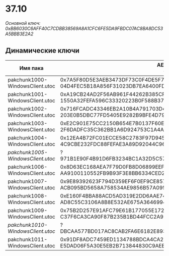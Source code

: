 # 37.10

###### Основной ключ: 0xBB6030C6AFF40C7CDBB38569A8A1CFC6FE5DA9FBDC07AC8BA8DC53A5BBB3E2A2

## Динамические ключи

| Имя пака                          | AES Ключ</br>GUID                                                                                       | HiRes Текстуры |
|-----------------------------------|---------------------------------------------------------------------------------------------------------|----------------|
| pakchunk1000-WindowsClient.utoc   | 0x7A5F80D5E3AEB3473DF73C0F4DE5F7253DBE30B21E3C2765257D402047E5A430</br>04D4FEC5B18A856F31023DB7EA6400FD | ✔️             |
| pakchunk1001-WindowsClient.utoc   | 0xA19CB24AD2F56AB961F44262B385CFB6C45539593101EB8237822E58C5EEAB6A</br>1550A32FEFA596C33320223B0F588B37 | ✔️             |
| pakchunk1002-WindowsClient.utoc   | 0x716FCADC43346EB2A10B4A791703D45461BB18ADB84A49801E761A173095FF09</br>203E0B5DBC77FD5405E9282B9BFE4D79 | ✔️             |
| pakchunk1003-WindowsClient.utoc   | 0xE2C901E75CC2150B654E7B0137F60E500FFBA27B068A90933F87BCF69753DABA</br>2F6DADFC35C362BB1A6D924753C1A4A6 | ❌             |
| pakchunk1004-WindowsClient.utoc   | 0x12EA4B72FC01ECCE58C2783F97D94531C7333D8EBFE93F1A9305D0579E2B59EF</br>4C9CBE232FDC88FEFAE3A89D92044C96 | ❌             |
| *pakchunk1005-WindowsClient.utoc* | ?</br>971B1E90F4B91D6FB3234BC1A32D5C57 																  | ❌             |
| pakchunk1006-WindowsClient.utoc   | 0x8D63EC168AEA7F79D0FB8D06899EEF225EB6BA80CB8BB302558CD1263C7B626B</br>AA9100110552FB9B93F3E8BB6334CED2 | ✔️             |
| pakchunk1007-WindowsClient.utoc   | 0x9E89392623F794D359EF6F0EF9CE8572C9474C5EB68EEB8E70A72C9250B04321</br>ACB095BD5658A758534AE9856B57A095 | ✔️             |
| pakchunk1008-WindowsClient.utoc   | 0xE160F4BBA88ACD5AD319E2DD6AAE74DA9224AC273139A2EB5C9AEF8C1EAC3483</br>AD8C55C3106A8B8E532AE675A3646994 | ❌             |
| pakchunk1009-WindowsClient.utoc   | 0x75B2D257E91AFC79E61B177055E1727F825E55D27ACDC8F13B9859451CD3EF66</br>C37F6CA3CA90F87B235B1BD44FCC2A94 | ❌             |
| *pakchunk1010-WindowsClient.utoc* | ?</br>DBCAA577BD017AC8CAB2FA6E6182E893 																  | ✔️             |
| pakchunk1011-WindowsClient.utoc   | 0x91DF8ADC7459ED1134788BDCA4CA234D3F31FC5AB7879A8FD571547BD4079BC1</br>E5DAD06F5A30E5EB2B713844830C9AEB | ✔️             |
